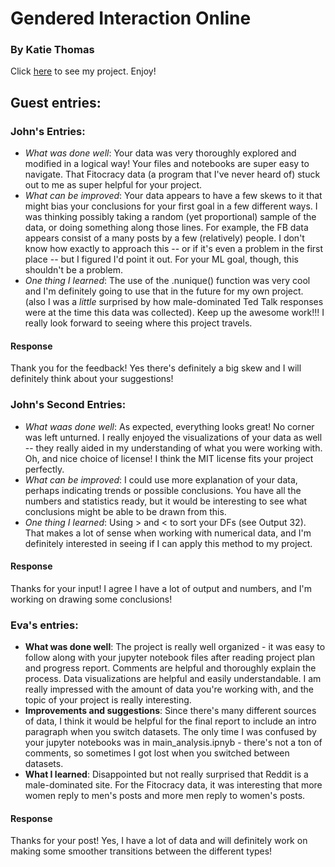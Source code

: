 # Gendered Interaction Online
### By Katie Thomas

Click [here](https://github.com/Data-Science-for-Linguists-2019/Gendered-Interaction-Online) to see my project. Enjoy!

## Guest entries:

### John's Entries:
- *What was done well*: Your data was very thoroughly explored and modified in a logical way! Your files and notebooks are super easy to navigate. That Fitocracy data (a program that I've never heard of) stuck out to me as super helpful for your project.
- *What can be improved*: Your data appears to have a few skews to it that might bias your conclusions for your first goal in a few different ways. I was thinking possibly taking a random (yet proportional) sample of the data, or doing something along those lines. For example, the FB data appears consist of a many posts by a few (relatively) people. I don't know how exactly to approach this -- or if it's even a problem in the first place -- but I figured I'd point it out. For your ML goal, though, this shouldn't be a problem.
- *One thing I learned*: The use of the .nunique() function was very cool and I'm definitely going to use that in the future for my own project. (also I was a _little_ surprised by how male-dominated Ted Talk responses were at the time this data was collected).
Keep up the awesome work!!! I really look forward to seeing where this project travels.

#### Response
Thank you for the feedback! Yes there's definitely a big skew and I will definitely think about your suggestions!

### John's Second Entries:
- *What waas done well*: As expected, everything looks great! No corner was left unturned. I really enjoyed the visualizations of your data as well -- they really aided in my understanding of
what you were working with. Oh, and nice choice of license! I think the MIT license fits your project perfectly.
- *What can be improved*: I could use more explanation of your data, perhaps indicating trends or possible conclusions. You have all the numbers and statistics ready, but it would be interesting to see what conclusions might be able to be drawn from this.
- *One thing I learned*: Using > and < to sort your DFs (see Output 32). That makes a lot of sense when working with numerical data, and I'm definitely interested in seeing if I can apply this method to my project.

#### Response
Thanks for your input! I agree I have a lot of output and numbers, and I'm working on drawing some conclusions!

### Eva's entries:
- **What was done well**: The project is really well organized - it was easy to follow along with your jupyter notebook files after reading project plan and progress report. Comments are helpful and thoroughly explain the process. Data visualizations are helpful and easily understandable. I am really impressed with the amount of data you're working with, and the topic of your project is really interesting.
- **Improvements and suggestions**: Since there's many different sources of data, I think it would be helpful for the final report to include an intro paragraph when you switch datasets. The only time I was confused by your jupyter notebooks was in main_analysis.ipnyb - there's not a ton of comments, so sometimes I got lost when you switched between datasets.
- **What I learned**: Disappointed but not really surprised that Reddit is a male-dominated site. For the Fitocracy data, it was interesting that more women reply to men's posts and more men reply to women's posts. 

#### Response
Thanks for your post! Yes, I have a lot of data and will definitely work on making some smoother transitions between the different types!